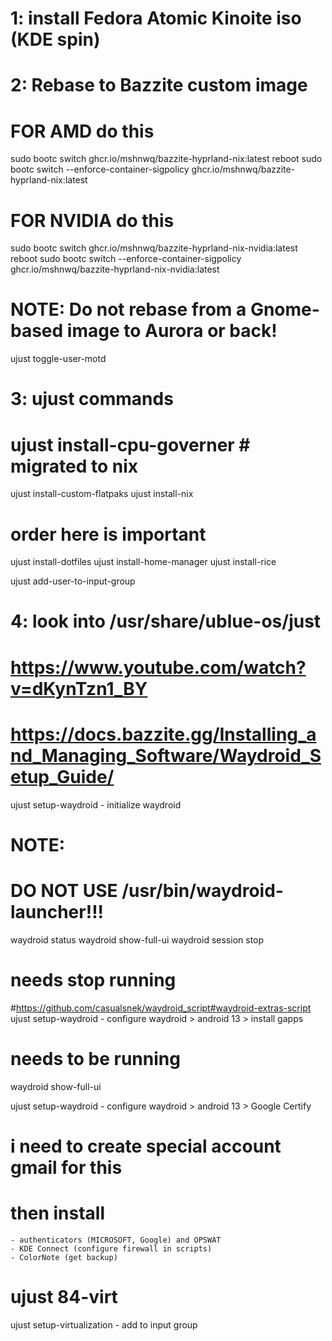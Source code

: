 # 1: install Fedora Atomic Kinoite iso (KDE spin)

# 2: Rebase to Bazzite custom image

# FOR AMD do this
sudo bootc switch ghcr.io/mshnwq/bazzite-hyprland-nix:latest
reboot
sudo bootc switch --enforce-container-sigpolicy ghcr.io/mshnwq/bazzite-hyprland-nix:latest

# FOR NVIDIA do this
sudo bootc switch ghcr.io/mshnwq/bazzite-hyprland-nix-nvidia:latest
reboot
sudo bootc switch --enforce-container-sigpolicy ghcr.io/mshnwq/bazzite-hyprland-nix-nvidia:latest

# NOTE: Do not rebase from a Gnome-based image to Aurora or back!

ujust toggle-user-motd

# 3: ujust commands
# ujust install-cpu-governer # migrated to nix
ujust install-custom-flatpaks
ujust install-nix

# order here is important
ujust install-dotfiles
ujust install-home-manager
ujust install-rice

ujust add-user-to-input-group

# 4: look into /usr/share/ublue-os/just
# https://www.youtube.com/watch?v=dKynTzn1_BY
# https://docs.bazzite.gg/Installing_and_Managing_Software/Waydroid_Setup_Guide/
ujust setup-waydroid
    - initialize waydroid

# NOTE: 
# DO NOT USE /usr/bin/waydroid-launcher!!!

waydroid status
waydroid show-full-ui
waydroid session stop

# needs stop running
#https://github.com/casualsnek/waydroid_script#waydroid-extras-script
ujust setup-waydroid
    - configure waydroid
    > android 13
    > install gapps

# needs to be running
waydroid show-full-ui

ujust setup-waydroid
    - configure waydroid
    > android 13
    > Google Certify

# i need to create special account gmail for this
# then install 
    - authenticators (MICROSOFT, Google) and OPSWAT
    - KDE Connect (configure firewall in scripts)
    - ColorNote (get backup) 

# ujust 84-virt
ujust setup-virtualization
    - add to input group
